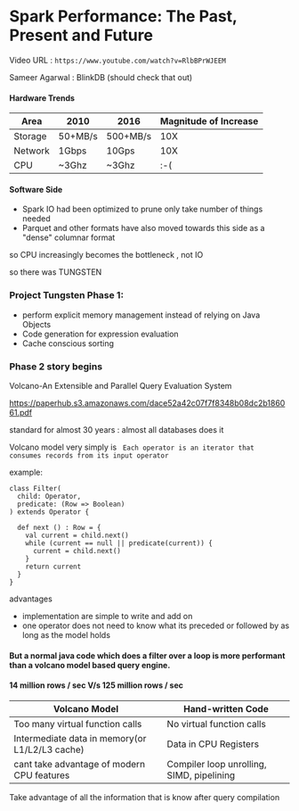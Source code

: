 Spark Performance: The Past, Present and Future
===============================================
Video URL : ``https://www.youtube.com/watch?v=RlbBPrWJEEM``


Sameer Agarwal : BlinkDB (should check that out)

#### Hardware Trends

Area    | 2010    | 2016     | Magnitude of Increase
--------|---------|----------|----------------------
Storage | 50+MB/s | 500+MB/s | 10X
Network | 1Gbps   | 10Gps    | 10X
CPU     | ~3Ghz   | ~3Ghz   |  :-(

#### Software Side

* Spark IO had been optimized to prune only take number of things needed
* Parquet and other formats have also moved towards this side as a "dense" columnar format

so CPU increasingly becomes the bottleneck , not IO

so there was TUNGSTEN

### Project Tungsten Phase 1:
 * perform explicit memory management instead of relying on Java Objects
 * Code generation for expression evaluation
 * Cache conscious sorting

### Phase 2 story begins

 Volcano-An Extensible and Parallel Query Evaluation System

 https://paperhub.s3.amazonaws.com/dace52a42c07f7f8348b08dc2b186061.pdf

 standard for almost 30 years : almost all databases does it

Volcano model very simply is
`` Each operator is an iterator that consumes records from its input operator``

example:

```
class Filter(
  child: Operator,
  predicate: (Row => Boolean)
) extends Operator {

  def next () : Row = {
    val current = child.next()
    while (current == null || predicate(current)) {
      current = child.next()
    }
    return current
  }
}
```
advantages
* implementation are simple to write and add on
* one operator does not need to know what its preceded or followed by as long
   as the model holds



#### But a normal java code which does a filter over a loop is more performant than a volcano model based query engine.

#### 14 million rows / sec  V/s  125 million rows / sec


Volcano Model                   |  Hand-written Code      
--------------------------------|-------------------------
Too many virtual function calls | No virtual function calls
Intermediate data in memory(or L1/L2/L3 cache)| Data in CPU Registers
cant take advantage of modern CPU features | Compiler loop unrolling, SIMD, pipelining

Take advantage of all the information that is know after query compilation

